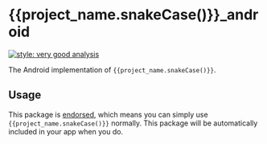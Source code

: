 # {{project_name.snakeCase()}}_android

[![style: very good analysis][very_good_analysis_badge]][very_good_analysis_link]

The Android implementation of `{{project_name.snakeCase()}}`.

## Usage

This package is [endorsed][endorsed_link], which means you can simply use `{{project_name.snakeCase()}}`
normally. This package will be automatically included in your app when you do.

[endorsed_link]: https://flutter.dev/docs/development/packages-and-plugins/developing-packages#endorsed-federated-plugin
[very_good_analysis_badge]: https://img.shields.io/badge/style-very_good_analysis-B22C89.svg
[very_good_analysis_link]: https://pub.dev/packages/very_good_analysis